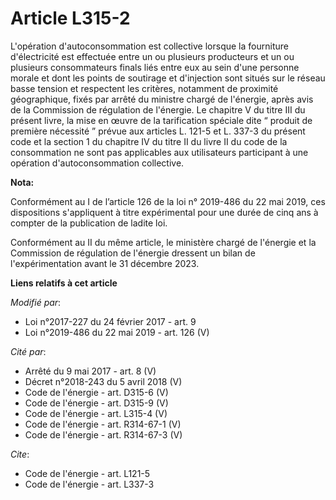 # Article L315-2

L'opération d'autoconsommation est collective lorsque la fourniture d'électricité est effectuée entre un ou plusieurs
producteurs et un ou plusieurs consommateurs finals liés entre eux au sein d'une personne morale et dont les points de
soutirage et d'injection sont situés sur le réseau basse tension et respectent les critères, notamment de proximité
géographique, fixés par arrêté du ministre chargé de l'énergie, après avis de la Commission de régulation de l'énergie. Le
chapitre V du titre III du présent livre, la mise en œuvre de la tarification spéciale dite “ produit de première nécessité ”
prévue aux articles L. 121-5 et L. 337-3 du présent code et la section 1 du chapitre IV du titre II du livre II du code de la
consommation ne sont pas applicables aux utilisateurs participant à une opération d'autoconsommation collective.

**Nota:**

Conformément au I de l’article 126 de la loi n° 2019-486 du 22 mai 2019, ces dispositions s'appliquent à titre expérimental
pour une durée de cinq ans à compter de la publication de ladite loi.

Conformément au II du même article, le ministère chargé de l'énergie et la Commission de régulation de l'énergie dressent un
bilan de l'expérimentation avant le 31 décembre 2023.

**Liens relatifs à cet article**

_Modifié par_:

  - Loi n°2017-227 du 24 février 2017 - art. 9
  - Loi n°2019-486 du 22 mai 2019 - art. 126 (V)

_Cité par_:

  - Arrêté du 9 mai 2017 - art. 8 (V)
  - Décret n°2018-243 du 5 avril 2018 (V)
  - Code de l'énergie - art. D315-6 (V)
  - Code de l'énergie - art. D315-9 (V)
  - Code de l'énergie - art. L315-4 (V)
  - Code de l'énergie - art. R314-67-1 (V)
  - Code de l'énergie - art. R314-67-3 (V)

_Cite_:

  - Code de l'énergie - art. L121-5
  - Code de l'énergie - art. L337-3
